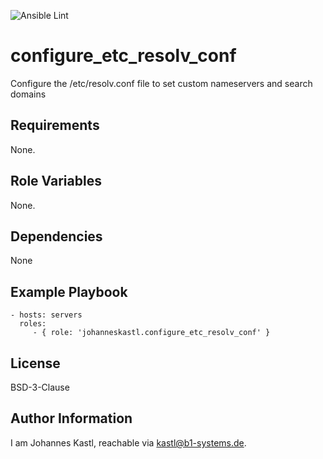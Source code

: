 ![Ansible Lint](https://github.com/johanneskastl/ansible-role-configure_etc_resolv_conf/workflows/Ansible%20Lint/badge.svg)

configure_etc_resolv_conf
=========

Configure the /etc/resolv.conf file to set custom nameservers and search domains

Requirements
------------

None.

Role Variables
--------------

None.

Dependencies
------------

None

Example Playbook
----------------

    - hosts: servers
      roles:
         - { role: 'johanneskastl.configure_etc_resolv_conf' }

License
-------

BSD-3-Clause

Author Information
------------------

I am Johannes Kastl, reachable via kastl@b1-systems.de.
